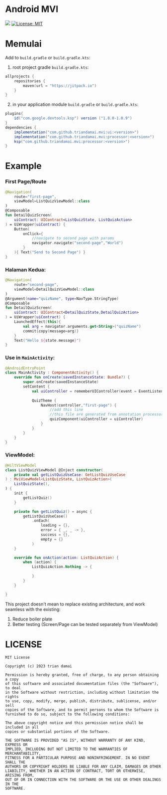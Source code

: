 # Android MVI
[![](https://jitpack.io/v/triandamai/mvi.svg)](https://jitpack.io/#triandamai/mvi)
[![License: MIT](https://img.shields.io/badge/License-MIT-yellow.svg)](https://opensource.org/licenses/MIT)

# Memulai
Add to `build.gradle` or `build.gradle.kts`:
1. root project gradle `build.gradle.kts`:
```kotlin
allprojects {
    repositories {
        maven(url = "https://jitpack.io")
    }
}
```
2. in your application module `build.gradle` or `build.gradle.kts`:
```groovy
plugins{
    id("com.google.devtools.ksp") version ("1.8.0-1.0.9")
}
dependencies {
    implementation("com.github.triandamai.mvi:ui:<version>")
    implementation("com.github.triandamai.mvi:processor:<version>")
    ksp("com.github.triandamai.mvi:processor:<version>")
}
```

# Example

### First Page/Route
```kotlin
@Navigation(
    route="first-page",
    viewModel=ListQuizViewModel::class
)
@Composable
fun DetailQuizScreen(
    uiContract: UIContract<ListQuizState, ListQuizAction>
) = UiWrapper(uiContract) { 
    Button(
        onClick={
            //navigate to second page with params
            navigator.navigate("second-page","World")
        }
    ){ Text("Send to Second Page") }
}
```
### Halaman Kedua:
```kotlin
@Navigation(
    route="second-page",
    viewModel=DetailQuizViewModel::class
)
@Argument(name="quizName", type=NavType.StringType)
@Composable
fun DetailQuizScreen(
    uiContract: UIContract<DetailQuizState,DetailQuizAction>
) = UiWrapper(uiContract) {
    LaunchedEffect(this){
        val arg = navigator.arguments.get<String>("quizName")
        commit{copy(message=arg)}
    }
    Text("Hello ${state.message}")
}
```
### Use in `MainActivity`:
```kotlin
@AndroidEntryPoint
class MainActivity : ComponentActivity() {
    override fun onCreate(savedInstanceState: Bundle?) {
        super.onCreate(savedInstanceState)
        setContent {
            val uiController = rememberUIController(event = EventListener())
            
            QuizTheme {
                NavHost(controller,"first-page") {
                    //add this line
                    //this file are generated from annotation processor
                    quizComponent(uiController = uiController)
                }
            }
        }
    }
}
```
### ViewModel:
```kotlin
@HiltViewModel
class ListQuizViewModel @Inject constructor(
    private val getListQuizUseCase: GetListQuizUseCase
) : MviViewModel<ListQuizState, ListQuizAction>(
    ListQuizState(),
) {
    init {
        getListQuiz()
    }

    private fun getListQuiz() = async {
        getListQuizUseCase()
            .onEach(
                loading = {},
                error = { _, _ -> },
                success = {},
                empty = {}
            )
    }

    override fun onAction(action: ListQuizAction) {
        when (action) {
            ListQuizAction.Nothing -> {
                
            }
        }
    }

}
```

This project doesn't mean to replace existing architecture, and work seamless with the existing:
1. Reduce boiler plate
2. Better testing (Screen/Page can be tested separately from ViewModel)

# LICENSE

```text
MIT License

Copyright (c) 2023 trian damai

Permission is hereby granted, free of charge, to any person obtaining a copy
of this software and associated documentation files (the "Software"), to deal
in the Software without restriction, including without limitation the rights
to use, copy, modify, merge, publish, distribute, sublicense, and/or sell
copies of the Software, and to permit persons to whom the Software is
furnished to do so, subject to the following conditions:

The above copyright notice and this permission notice shall be included in all
copies or substantial portions of the Software.

THE SOFTWARE IS PROVIDED "AS IS", WITHOUT WARRANTY OF ANY KIND, EXPRESS OR
IMPLIED, INCLUDING BUT NOT LIMITED TO THE WARRANTIES OF MERCHANTABILITY,
FITNESS FOR A PARTICULAR PURPOSE AND NONINFRINGEMENT. IN NO EVENT SHALL THE
AUTHORS OR COPYRIGHT HOLDERS BE LIABLE FOR ANY CLAIM, DAMAGES OR OTHER
LIABILITY, WHETHER IN AN ACTION OF CONTRACT, TORT OR OTHERWISE, ARISING FROM,
OUT OF OR IN CONNECTION WITH THE SOFTWARE OR THE USE OR OTHER DEALINGS IN THE
SOFTWARE.
```
